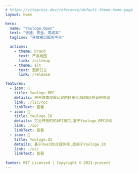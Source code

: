 ```yaml
---
# https://vitepress.dev/reference/default-theme-home-page
layout: home

hero:
  name: "Youloge.Open"
  text: "快速、安全、零成本"
  tagline: "开放接口服务平台"

  actions:
    - theme: brand
      text: 产品地图
      link: /sitemap
    - theme: alt
      text: 更新日志
      link: /release

features:
  - icon: 🚀
    title: Youloge.RPC
    details: 用于路由权限认证的轻量化JSON远程调用协议
    link: ./lic/rpc
    linkText: 查看
  - icon: 🚀
    title: Youloge.IO
    details: 完全开放的的API接口,基于Youloge.RPC协议
    link: ./io/
    linkText: 查看
  - icon: 🚀
    title: Youloge.UI
    details: 基于Vue3的UI组件库,适用于Youloge.IO
    link: ./ui/
    linkText: 查看
    
footer: MIT Licensed | Copyright © 2021-present
---
```


